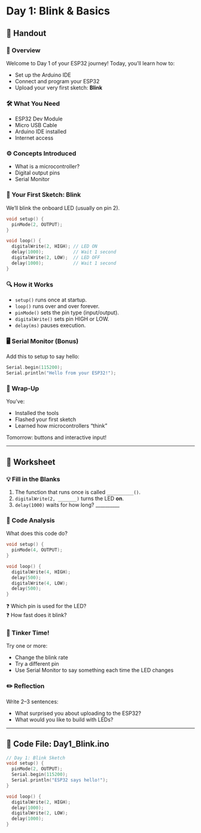 
# Day 1: Blink & Basics

## 📘 Handout

### 🧭 Overview
Welcome to Day 1 of your ESP32 journey! Today, you'll learn how to:
- Set up the Arduino IDE
- Connect and program your ESP32
- Upload your very first sketch: **Blink**

### 🛠 What You Need
- ESP32 Dev Module
- Micro USB Cable
- Arduino IDE installed
- Internet access

### ⚙️ Concepts Introduced
- What is a microcontroller?
- Digital output pins
- Serial Monitor

### 🧪 Your First Sketch: Blink
We’ll blink the onboard LED (usually on pin 2).

```cpp
void setup() {
  pinMode(2, OUTPUT);
}

void loop() {
  digitalWrite(2, HIGH); // LED ON
  delay(1000);           // Wait 1 second
  digitalWrite(2, LOW);  // LED OFF
  delay(1000);           // Wait 1 second
}
```

### 🔍 How it Works
- `setup()` runs once at startup.
- `loop()` runs over and over forever.
- `pinMode()` sets the pin type (input/output).
- `digitalWrite()` sets pin HIGH or LOW.
- `delay(ms)` pauses execution.

### 🖥 Serial Monitor (Bonus)
Add this to setup to say hello:

```cpp
Serial.begin(115200);
Serial.println("Hello from your ESP32!");
```

### 🏁 Wrap-Up
You’ve:
- Installed the tools
- Flashed your first sketch
- Learned how microcontrollers “think”

Tomorrow: buttons and interactive input!

---

## 🧠 Worksheet

### 💡 Fill in the Blanks
1. The function that runs once is called `__________()`.
2. `digitalWrite(2, _______)` turns the LED **on**.
3. `delay(1000)` waits for how long? __________

### 🔧 Code Analysis
What does this code do?

```cpp
void setup() {
  pinMode(4, OUTPUT);
}

void loop() {
  digitalWrite(4, HIGH);
  delay(500);
  digitalWrite(4, LOW);
  delay(500);
}
```

❓ Which pin is used for the LED?  
❓ How fast does it blink?

### 🧪 Tinker Time!
Try one or more:
- Change the blink rate
- Try a different pin
- Use Serial Monitor to say something each time the LED changes

### ✏️ Reflection
Write 2–3 sentences:
- What surprised you about uploading to the ESP32?
- What would you like to build with LEDs?

---

## 💾 Code File: Day1_Blink.ino

```cpp
// Day 1: Blink Sketch
void setup() {
  pinMode(2, OUTPUT);
  Serial.begin(115200);
  Serial.println("ESP32 says hello!");
}

void loop() {
  digitalWrite(2, HIGH);
  delay(1000);
  digitalWrite(2, LOW);
  delay(1000);
}
```
